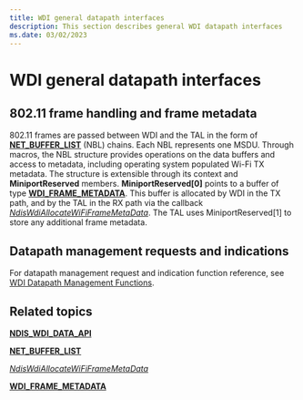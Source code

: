 ```yaml
---
title: WDI general datapath interfaces
description: This section describes general WDI datapath interfaces
ms.date: 03/02/2023
---
```


# WDI general datapath interfaces


## 802.11 frame handling and frame metadata


802.11 frames are passed between WDI and the TAL in the form of [**NET\_BUFFER\_LIST**](/windows-hardware/drivers/ddi/nbl/ns-nbl-net_buffer_list) (NBL) chains. Each NBL represents one MSDU. Through macros, the NBL structure provides operations on the data buffers and access to metadata, including operating system populated Wi-Fi TX metadata. The structure is extensible through its context and **MiniportReserved** members. **MiniportReserved\[0\]** points to a buffer of type [**WDI\_FRAME\_METADATA**](/windows-hardware/drivers/ddi/dot11wdi/ns-dot11wdi-_wdi_frame_metadata). This buffer is allocated by WDI in the TX path, and by the TAL in the RX path via the callback [*NdisWdiAllocateWiFiFrameMetaData*](/windows-hardware/drivers/ddi/dot11wdi/nc-dot11wdi-ndis_wdi_allocate_wdi_frame_metadata). The TAL uses MiniportReserved\[1\] to store any additional frame metadata.

## Datapath management requests and indications


For datapath management request and indication function reference, see [WDI Datapath Management Functions](/windows-hardware/drivers/ddi/_netvista/).

## Related topics


[**NDIS\_WDI\_DATA\_API**](/windows-hardware/drivers/ddi/dot11wdi/ns-dot11wdi-_ndis_wdi_data_api)

[**NET\_BUFFER\_LIST**](/windows-hardware/drivers/ddi/nbl/ns-nbl-net_buffer_list)

[*NdisWdiAllocateWiFiFrameMetaData*](/windows-hardware/drivers/ddi/dot11wdi/nc-dot11wdi-ndis_wdi_allocate_wdi_frame_metadata)

[**WDI\_FRAME\_METADATA**](/windows-hardware/drivers/ddi/dot11wdi/ns-dot11wdi-_wdi_frame_metadata)

 

